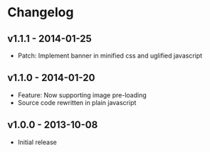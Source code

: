 # Changelog

## v1.1.1 - 2014-01-25
- Patch: Implement banner in minified css and uglified javascript

## v1.1.0 - 2014-01-20
- Feature: Now supporting image pre-loading
- Source code rewritten in plain javascript

## v1.0.0 - 2013-10-08
- Initial release

